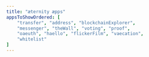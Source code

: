 ```yaml
---
title: "æternity æpps"
appsToShowOrdered: [
    "transfer", "address", "blockchainExplorer",
    "messenger", "theWall", "voting", "proof",
    "oaeuth", "haello", "flickerFilm", "vaecation",
    "whitelist"
]
---
```

